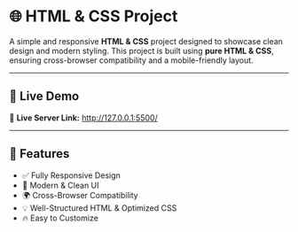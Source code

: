 # 🌐 HTML & CSS Project

A simple and responsive **HTML & CSS** project designed to showcase clean design and modern styling. This project is built using **pure HTML & CSS**, ensuring cross-browser compatibility and a mobile-friendly layout.

---

## 🚀 Live Demo

🔗 **Live Server Link:** http://127.0.0.1:5500/

---

## 📌 Features

- ✅ Fully Responsive Design
- 🎨 Modern & Clean UI
- 🌍 Cross-Browser Compatibility
- 💡 Well-Structured HTML & Optimized CSS
- 🔥 Easy to Customize
